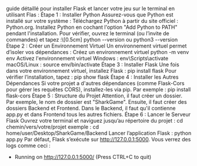 guide détaillé pour installer Flask et lancer votre jeu sur le terminal en utilisant Flas : 
Étape 1 : Installer Python
Assurez-vous que Python est installé sur votre système :
Téléchargez Python à partir du site officiel : Python.org.
Installez Python en cochant l'option "Add Python to PATH" pendant l'installation.
Pour vérifier, ouvrez le terminal (ou l’invite de commandes) et tapez :\\[0.5cm]
python --version  ou  python3 --version
Étape 2 : Créer un Environnement Virtuel
Un environnement virtuel permet d’isoler vos dépendances :
Créez un environnement virtuel
python -m venv env
Activez l'environnement virtuel
 Windows :
 env\Scripts\activate
macOS/Linux :
source env/bin/activate
Étape 3 : Installer Flask
Une fois dans votre environnement virtuel, installez Flask :
pip install flask
Pour vérifier l’installation, tapez :
pip show flask
Étape 4 : Installer les Autres Dépendances
Si votre projet a d'autres dépendances (comme Flask-Cors pour gérer les requêtes CORS), installez-les via pip. Par exemple :
pip install flask-cors
Étape 5 : Structure du Projet
Attention, il faut créer un dossier. Par exemple, le nom de dossier est "SharkGame". Ensuite, il faut créer des dossiers Backend et Frontend.
Dans le Backend, il faut qu'il contienne app.py et dans Frontend tous les autres fichiers.
Étape 6 : Lancer le Serveur Flask
Ouvrez votre terminal et naviguez jusqu’au répertoire du projet :
cd chemin/vers/votre/projet exemple : cd home/user/Desktop/SharkGame/Backend
Lancer l’application Flask :
python app.py
Par défaut, Flask s’exécute sur http://127.0.0.1:5000. Vous verrez des logs comme ceci :
 * Running on http://127.0.0.1:5000/ (Press CTRL+C to quit)











